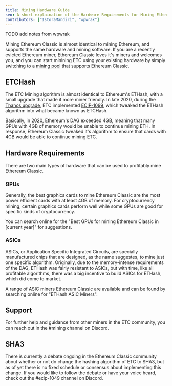 ```yaml
---
title: Mining Hardware Guide
seo: A short explaination of the Hardware Requirements for Mining Etheruem Classic, coving ETHash vs ETCHash, SHA3, GPUs, and ASICs.
contributors: ["IstoraMandiri", "wpwrak"]
---
```


TODO add notes from wpwrak

Mining Ethereum Classic is almost identical to mining Ethereum, and supports the same hardware and mining software. If you are a recently evicted Ethereum miner, Ethereum Classic loves it's miners and welcomes you, and you can start minining ETC using your existing hardware by simply switching to a [mining pool](./mining/pools) that supports Ethereum Classic.

## ETCHash

The ETC Mining algorithm is almost identical to Ethereum's ETHash, with a small upgrade that made it more miner friendly. In late 2020, during the [Thanos upgrade](/blog/2020-11-27-thanos-hard-fork-upgrade), ETC implemented [ECIP-1099](https://ecips.ethereumclassic.org/ECIPs/ecip-1099), which tweaked the ETHash algorithm into what became known as ETCHash.

Basically, in 2020, Ethereum's DAG exceeded 4GB, meaning that many GPUs with 4GB of memory would be unable to continue mining ETH. In response, Ethereum Classic tweaked it's algorithm to ensure that cards with 4GB would be able to continue mining ETC.

## Hardware Requirements

There are two main types of hardware that can be used to profitably mine Ethereum Classic.

### GPUs

Generally, the best graphics cards to mine Ethereum Classic are the most power efficient cards with at least 4GB of memory. For cryptocurrency mining, certain graphics cards perform well while some GPUs are good for specific kinds of cryptocurrency.

You can search online for the "Best GPUs for mining Ethereum Classic in [current year]" for suggestions.

### ASICs

ASICs, or Application Specific Integrated Circuits, are specially manufactured chips that are designed, as the name suggestes, to mine just one specific algorithm. Originally, due to the memory-intense requirements of the DAG, ETHash was fairly resistant to ASICs, but with time, like all profitable algorithms, there was a big incentive to build ASICs for ETHash, which did come to market.

A range of ASIC miners Ethereum Classic are available and can be found by searching online for "ETHash ASIC Miners".

## Support

For further help and guidance from other miners in the ETC community, you can reach out in the #mining channel on Discord.

## SHA3

There is currently a debate ongoing in the Ethereum Classic community about whether or not do change the hashing algorithm of ETC to SHA3, but as of yet there is no fixed schedule or consensus about implementing this change. If you would like to follow the debate or have your voice heard, check out the #ecip-1049 channel on Discord.
